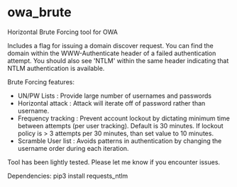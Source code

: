 # owa_brute
Horizontal Brute Forcing tool for OWA

Includes a flag for issuing a domain discover request. You can find the domain within the WWW-Authenticate header of a failed authentication attempt. You should also see 'NTLM' within the same header indicating that NTLM authentication is available. 

Brute Forcing features:
- UN/PW Lists : Provide large number of usernames and passwords
- Horizontal attack : Attack will iterate off of password rather than username.
- Frequency tracking : Prevent account lockout by dictating minimum time between attempts (per user tracking). Default is 30 minutes. If lockout policy is > 3 attempts per 30 minutes, than set value to 10 minutes. 
- Scramble User list : Avoids patterns in authentication by changing the username order during each iteration. 

Tool has been lightly tested. Please let me know if you encounter issues. 

Dependencies:
pip3 install requests_ntlm
